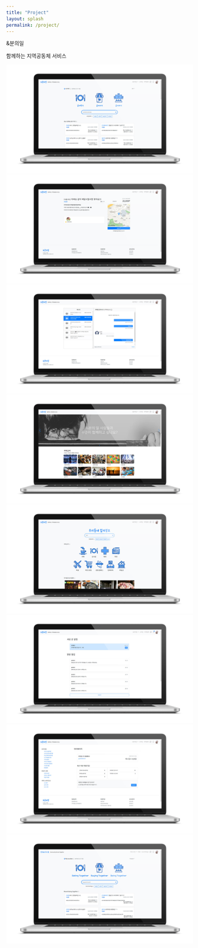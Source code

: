 ```yaml
---
title: "Project"
layout: splash
permalink: /project/
---
```


<div class="container text-center">
    <p class="h1 text-primary">&amp;분의일</p>
    <p>함께하는 지역공동체 서비스</p>
</div>
<!-- Swiper -->
<div class="container">
<div class="swiper-container">
    <div class="swiper-wrapper">
    <div class="swiper-slide"><img src="../assets/images/project/mockup/1.png"></div>
    <div class="swiper-slide"><img src="../assets/images/project/mockup/2.png"></div>
    <div class="swiper-slide"><img src="../assets/images/project/mockup/3.png"></div>
    <div class="swiper-slide"><img src="../assets/images/project/mockup/4.png"></div>
    <div class="swiper-slide"><img src="../assets/images/project/mockup/5.png"></div>
    <div class="swiper-slide"><img src="../assets/images/project/mockup/6.png"></div>
    <div class="swiper-slide"><img src="../assets/images/project/mockup/7.png"></div>
    <div class="swiper-slide"><img src="../assets/images/project/mockup/8.png"></div>
    </div>
    <!-- Add Pagination -->
    <div class="swiper-pagination"></div>
</div>
    <!-- Initialize Swiper -->
<script>
    var swiper = new Swiper('.swiper-container', {
    pagination: {
        el: '.swiper-pagination',
    },
    });
</script>
</div>